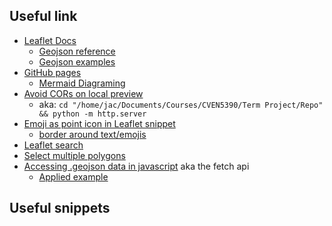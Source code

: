 ## Useful link
* [Leaflet Docs](https://leafletjs.com/reference.html)
    * [Geojson reference](https://leafletjs.com/reference.html#geojson)
    * [Geojson examples](https://leafletjs.com/examples/geojson/)
* [GitHub pages](https://docs.github.com/en/pages/getting-started-with-github-pages/creating-a-github-pages-site#creating-your-site)
    * [Mermaid Diagraming](https://mermaid-js.github.io/mermaid/#/)
* [Avoid CORs on local preview](https://stackoverflow.com/questions/10752055/cross-origin-requests-are-only-supported-for-http-error-when-loading-a-local)
    * aka: `cd "/home/jac/Documents/Courses/CVEN5390/Term Project/Repo" && python -m http.server`
* [Emoji as point icon in Leaflet snippet](https://gist.github.com/RikdeBoer/d98325632b8479757f4d32927e73bd01)
    * [border around text/emojis](https://stackoverflow.com/questions/2570972/css-font-border)
* [Leaflet search](https://opengeo.tech/maps/leaflet-search/)
* [Select multiple polygons](https://github.com/olanaso/Leaflet-Select-Polygons)
* [Accessing .geojson data in javascript](https://www.javascripttutorial.net/javascript-fetch-api/) aka the fetch api
    * [Applied example](https://dmitripavlutin.com/fetch-with-json/)

## Useful snippets
